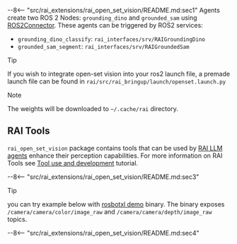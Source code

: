 --8<-- "src/rai_extensions/rai_open_set_vision/README.md:sec1"
Agents create two ROS 2 Nodes: `grounding_dino` and `grounded_sam` using [ROS2Connector](../API_documentation/connectors/ROS_2_Connectors.md).
These agents can be triggered by ROS2 services:

-   `grounding_dino_classify`: `rai_interfaces/srv/RAIGroundingDino`
-   `grounded_sam_segment`: `rai_interfaces/srv/RAIGroundedSam`

> [!TIP]
>
> If you wish to integrate open-set vision into your ros2 launch file, a premade launch
> file can be found in `rai/src/rai_bringup/launch/openset.launch.py`

> [!NOTE]
> The weights will be downloaded to `~/.cache/rai` directory.

## RAI Tools

`rai_open_set_vision` package contains tools that can be used by [RAI LLM agents](../tutorials/walkthrough.md)
enhance their perception capabilities. For more information on RAI Tools see
[Tool use and development](../tutorials/tools.md) tutorial.

--8<-- "src/rai_extensions/rai_open_set_vision/README.md:sec3"

> [!TIP]
>
> you can try example below with [rosbotxl demo](../demos/rosbot_xl.md) binary.
> The binary exposes `/camera/camera/color/image_raw` and `/camera/camera/depth/image_raw` topics.

--8<-- "src/rai_extensions/rai_open_set_vision/README.md:sec4"
